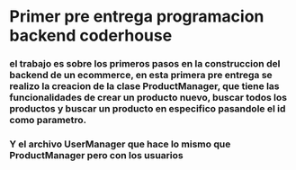 # Primer pre entrega programacion backend coderhouse

### el trabajo es sobre los primeros pasos en la construccion del backend de un ecommerce, en esta primera pre entrega se realizo la creacion de la clase ProductManager, que tiene las funcionalidades de crear un producto nuevo, buscar todos los productos y buscar un producto en especifico pasandole el id como parametro. 
### Y el archivo UserManager que hace lo mismo que ProductManager pero con los usuarios

